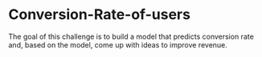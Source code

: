 # Conversion-Rate-of-users
The goal of this challenge is to build a model that predicts conversion rate and, based on the model, come up with ideas to improve revenue.
